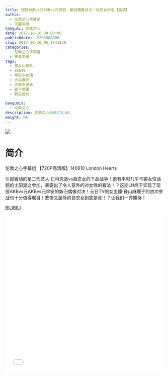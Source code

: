 ```yaml
---
title: 现役AKBvs元AKBvs元早安，新旧偶像对决！自恋女排名【高清】
author: 
  - 伦敦之心字幕组
  - 天翼羽魂
bangumi: 伦敦之心
date: 2017-10-16 00:00:00
publishdate: -2208988800
slug: 2017-10-16_NA_1541828
categories: 
  - 伦敦之心字幕组
  - 天翼羽魂
tags: 
  - 男女纠察队
  - akb48
  - 早安少女组
  - 大岛麻衣
  - 大家志津香
  - 森下悠里
  - 野吕佳代
  
bangumis: 
  - 伦敦之心
description: 伦敦之心&#8226;NA
weight: NA
---
```


![](https://i.imgur.com/IAyZQX0.jpg)

# 简介  
伦敦之心字幕组 【720P高清版】140610 London Hearts

引起骚动的星二代艺人·仁科克基vs自恋女的下品战争！更有平时几乎不聊女性话题的土田晃之参加，暴露出了令人意外的对女性的看法！？这期LH终于实现了现役AKBvs元AKBvs元早安的新旧偶像对决！元日TV的女主播·脊山麻理子的初次参战也十分值得瞩目！悲惨又屈辱的自恋女到底是谁！？让我们一齐期待！

  [BILIBILI](https://www.bilibili.com/video/av1541828/)


<div class="vcontainer">  <iframe class='video' src="//www.bilibili.com/html/html5player.html?cid=2343953&aid=1541828" width="100%" height="500" frameborder="0" allowfullscreen="allowfullscreen"></iframe></div>
